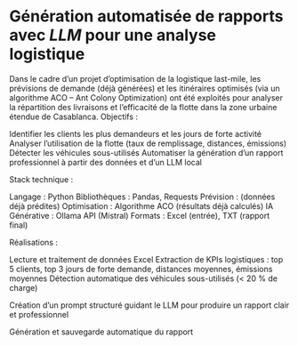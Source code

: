 # Génération automatisée de rapports avec _LLM_ pour une analyse logistique
Dans le cadre d’un projet d’optimisation de la logistique last-mile, les prévisions de demande (déjà générées) et les itinéraires optimisés (via un algorithme ACO – Ant Colony Optimization) ont été exploités pour analyser la répartition des livraisons et l’efficacité de la flotte dans la zone urbaine étendue de Casablanca.
Objectifs :

Identifier les clients les plus demandeurs et les jours de forte activité
Analyser l’utilisation de la flotte (taux de remplissage, distances, émissions)
Détecter les véhicules sous-utilisés
Automatiser la génération d’un rapport professionnel à partir des données et d’un LLM local

Stack technique :

Langage : Python
Bibliothèques : Pandas, Requests
Prévision : (données déjà prédites)
Optimisation : Algorithme ACO (résultats déjà calculés)
IA Générative : Ollama API (Mistral)
Formats : Excel (entrée), TXT (rapport final)

Réalisations :

Lecture et traitement de données Excel
Extraction de KPIs logistiques : top 5 clients, top 3 jours de forte demande, distances moyennes, émissions moyennes
Détection automatique des véhicules sous-utilisés (< 20 % de charge)

Création d’un prompt structuré guidant le LLM pour produire un rapport clair et professionnel

Génération et sauvegarde automatique du rapport

